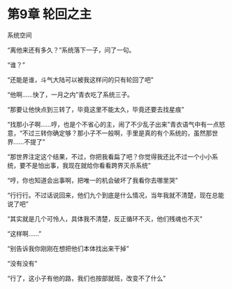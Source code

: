 # 第9章 轮回之主

系统空间

“离他来还有多久？”系统落下一子，问了一句。

“谁？”

“还能是谁，斗气大陆可以被我这样问的只有轮回了吧”

“他啊……快了，一月之内”青衣吃了系统三子。

“那要让他快点到三转了，毕竟这里不能太久，毕竟还要去找星痕”

“找那小子啊……哼，也是个不省心的主，闹了不少乱子出来”青衣语气中有一点怒意，“不过三转你确定够？那小子不一般啊，手里是真的有个系统的，虽然那世界……不提了”

“那世界注定这个结果，不过，你把我看扁了吧？你觉得我还比不过一个小小系统，要不是怕出事，我现在就给你看看跨界灭杀系统”

“哼，你也知道会出事啊，把唯一的机会破坏了我看你去哪里哭”

“行行行。不过话说回来，他们九个到底是什么情况，当年我就不清楚，现在总能说了吧”

“其实就是几个可怜人，具体我不清楚，反正循环不灭，他们残魂也不灭”

“这样啊……”

“别告诉我你刚刚在想把他们本体找出来干掉”

“没有没有”

“行了，这小子有他的路，我们也按部就班，改变不了什么”
